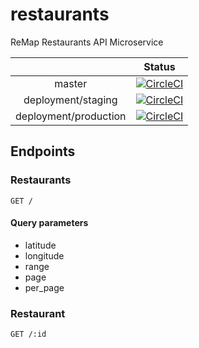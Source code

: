 # restaurants

ReMap Restaurants API Microservice

|        | Status |
| :----: | :----: |
| master | [![CircleCI](https://circleci.com/gh/remap-app/restaurants/tree/master.svg?style=svg&circle-token=086672baf7498fc5cae959a3e715f25bc28d0b49)](https://circleci.com/gh/remap-app/restaurants/tree/master) |
| deployment/staging | [![CircleCI](https://circleci.com/gh/remap-app/restaurants/tree/deployment%2Fstaging.svg?style=svg&circle-token=086672baf7498fc5cae959a3e715f25bc28d0b49)](https://circleci.com/gh/remap-app/restaurants/tree/deployment%2Fstaging) |
| deployment/production | [![CircleCI](https://circleci.com/gh/remap-app/restaurants/tree/deployment%2Fproduction.svg?style=svg&circle-token=086672baf7498fc5cae959a3e715f25bc28d0b49)](https://circleci.com/gh/remap-app/restaurants/tree/deployment%2Fproduction) |

## Endpoints

### Restaurants

```http
GET /
```

#### Query parameters

- latitude
- longitude
- range
- page
- per_page

### Restaurant

```http
GET /:id
```
